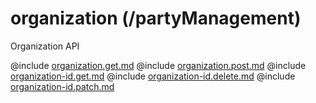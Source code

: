 <!--
    ATTENTION: This file was generated via gradle!
               Do NOT manually edit this file! Any such changes will be overwritten!
-->

# organization (/partyManagement)

Organization API

@include [organization.get.md](organization.get.md)
@include [organization.post.md](organization.post.md)
@include [organization-id.get.md](organization-id.get.md)
@include [organization-id.delete.md](organization-id.delete.md)
@include [organization-id.patch.md](organization-id.patch.md)
